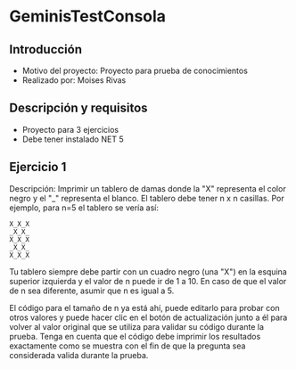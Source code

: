 # **GeminisTestConsola**
## Introducción

- Motivo del proyecto: Proyecto para prueba de conocimientos
- Realizado por: Moises Rivas

## Descripción y requisitos
- Proyecto para 3 ejercicios
- Debe tener instalado NET 5

## Ejercicio 1
Descripción:
Imprimir un tablero de damas donde la "X" representa el color negro y el "_" representa el blanco. 
El tablero debe tener n x n casillas. Por ejemplo, para n=5 el tablero se vería así:

```
X_X_X
_X_X_
X_X_X
_X_X_
X_X_X
```

Tu tablero siempre debe partir con un cuadro negro (una "X") en la esquina superior izquierda y 
el valor de n puede ir de 1 a 10. En caso de que el valor de n sea diferente, asumir que n es igual a 5.

El código para el tamaño de n ya está ahí, puede editarlo para probar con otros valores y puede 
hacer clic en el botón de actualización junto a él para volver al valor original que se utiliza 
para validar su código durante la prueba. Tenga en cuenta que el código debe imprimir los resultados 
exactamente como se muestra con el fin de que la pregunta sea considerada valida durante la prueba.